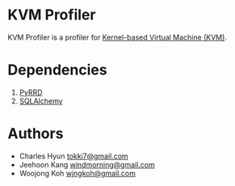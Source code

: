 # KVM Profiler
KVM Profiler is a profiler for [Kernel-based Virtual Machine (KVM)](http://www.linux-kvm.org).

# Dependencies
1. [PyRRD](http://pypi.python.org/pypi/PyRRD)
1. [SQLAlchemy](http://www.sqlalchemy.org/)

# Authors
* Charles Hyun <tokki7@gmail.com>
* Jeehoon Kang <windmorning@gmail.com>
* Woojong Koh  <wjngkoh@gmail.com>
